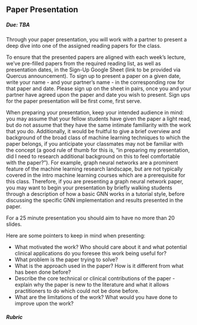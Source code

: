 ## Paper Presentation
##### Due: TBA

Through your paper presentation, you will work with a partner to present a deep dive into one of the assigned reading papers for the class.

To ensure that the presented papers are aligned with each week’s lecture, we’ve pre-filled papers from the required reading list, as well as presentation dates, in the Sign-Up Google Sheet (link to be provided via Quercus announcement). To sign up to present a paper on a given date, write your name - and your partner’s name - in the corresponding row for that paper and date. Please sign up on the sheet in pairs, once you and your partner have agreed upon the paper and date you wish to present. Sign ups for the paper presentation will be first come, first serve.

When preparing your presentation, keep your intended audience in mind: you may assume that your fellow students have given the paper a light read, but do not assume that they have the same intimate familiarity with the work that you do. Additionally, it would be fruitful to give a brief overview and background of the broad class of machine learning techniques to which the paper belongs, if you anticipate your classmates may not be familiar with the concept (a good rule of thumb for this is, “in preparing my presentation, did I need to research additional background on this to feel comfortable with the paper?”). For example, graph neural networks are a prominent feature of the machine learning research landscape, but are not typically covered in the intro machine learning courses which are a prerequisite for this class. Therefore, if you are presenting a graph neural network paper, you may want to begin your presentation by briefly walking students through a description of how a basic GNN works in a tutorial style, before discussing the specific GNN implementation and results presented in the paper.

For a 25 minute presentation you should aim to have no more than 20 slides.

Here are some pointers to keep in mind when presenting:
* What motivated the work? Who should care about it and what potential clinical applications do you foresee this work being useful for?
* What problem is the paper trying to solve?
* What is the approach used in the paper? How is it different from what has been done before?
* Describe the core technical or clinical contributions of the paper - explain why the paper is new to the literature and what it allows practitioners to do which could not be done before.
* What are the limitations of the work? What would you have done to improve upon the work?

##### Rubric
